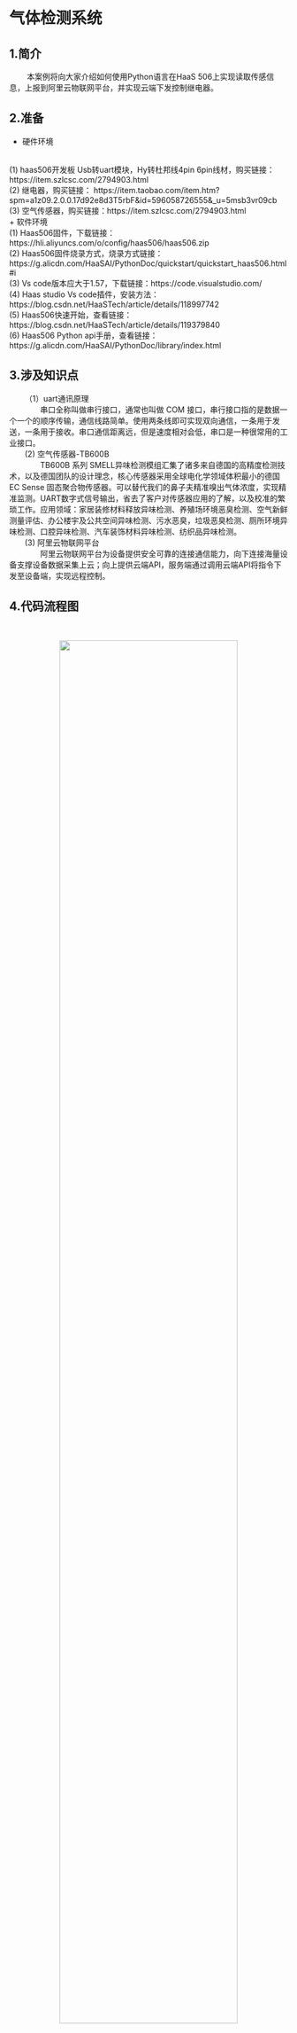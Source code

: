 # 气体检测系统
## 1.简介
&emsp;&emsp;
本案例将向大家介绍如何使用Python语言在HaaS 506上实现读取传感信息，上报到阿里云物联网平台，并实现云端下发控制继电器。

## 2.准备
+ 硬件环境
<br>
(1)	haas506开发板 Usb转uart模块，Hy转杜邦线4pin 6pin线材，购买链接：
https://item.szlcsc.com/2794903.html
<br>
(2)	继电器，购买链接：
https://item.taobao.com/item.htm?spm=a1z09.2.0.0.17d92e8d3T5rbF&id=596058726555&_u=5msb3vr09cb
<br>
(3)	空气传感器，购买链接：https://item.szlcsc.com/2794903.html
<br>
+ 软件环境
<br>
(1)	Haas506固件，下载链接：https://hli.aliyuncs.com/o/config/haas506/haas506.zip
<br>
(2)	Haas506固件烧录方式，烧录方式链接：
https://g.alicdn.com/HaaSAI/PythonDoc/quickstart/quickstart_haas506.html#i
<br>
(3)	Vs code版本应大于1.57，下载链接：https://code.visualstudio.com/
<br>
(4)	Haas studio Vs code插件，安装方法：
https://blog.csdn.net/HaaSTech/article/details/118997742
<br>
(5)	Haas506快速开始，查看链接：
https://blog.csdn.net/HaaSTech/article/details/119379840
<br>
(6)	Haas506 Python api手册，查看链接：
https://g.alicdn.com/HaaSAI/PythonDoc/library/index.html

## 3.涉及知识点
&emsp;&emsp;（1）uart通讯原理
<br>
&emsp;&emsp;&emsp;&emsp;串口全称叫做串行接口，通常也叫做 COM 接口，串行接口指的是数据一个一个的顺序传输，通信线路简单。使用两条线即可实现双向通信，一条用于发送，一条用于接收。串口通信距离远，但是速度相对会低，串口是一种很常用的工业接口。
<br>
&emsp;&emsp;(2)	空气传感器-TB600B
<br>
&emsp;&emsp;&emsp;&emsp;TB600B 系列 SMELL异味检测模组汇集了诸多来自德国的高精度检测技术，以及德国团队的设计理念，核心传感器采用全球电化学领域体积最小的德国 EC Sense 固态聚合物传感器。可以替代我们的鼻子夫精准嗅出气体浓度，实现精准监测。UART数字式信号输出，省去了客户对传感器应用的了解，以及校准的繁琐工作。应用领域：家居装修材料释放异味检测、养殖场环境恶臭检测、空气新鲜测量评估、办公楼宇及公共空间异味检测、污水恶臭，垃圾恶臭检测、厕所环境异味检测、口腔异味检测、汽车装饰材料异味检测、纺织品异味检测。
 <br>
&emsp;&emsp;(3)	阿里云物联网平台
<br>
&emsp;&emsp;&emsp;&emsp;阿里云物联网平台为设备提供安全可靠的连接通信能力，向下连接海量设备支撑设备数据采集上云；向上提供云端API，服务端通过调用云端API将指令下发至设备端，实现远程控制。
<br>

## 4.代码流程图
&emsp;&emsp;
<div align="center">
<img src=./../../../images/haas506案例图片/haas506_gas_1.jpg width=80%/>
</div>
<br>



## 5.接线方式
&emsp;&emsp;（1）空气传感器连接4pin HY线材对接HaaS506 开发板TTL接口(J8)。
注意事项：空气传感器接收接HaaS506开发板发送(TX),空气传感器发送接HaaS506开发板接收(RX),空气传感器地接HaaS506开发板GND，空气传感器VCC接HaaS506	开发板3.3V
<br>
&emsp;&emsp;（2）	将6pin HY线材插入SPI接口(J9)。
 注意事项：继电器VCC接Haas506开发板3.3V，继电器Gnd接HaaS506开发板GND,继电器In1接HaaS506开发板MOSI。HaaS506开发板CS接HaaS506开发板GND。
<br>

## 6.使用
+ 阿里云物联网产品创建

&emsp;&emsp;&emsp;&emsp;请参见如下文档：
<br>
&emsp;&emsp;&emsp;&emsp;https://help.aliyun.com/document_detail/156179.html?spm=5176.12818093.help.dexternal.243316d0YqXqgu
<br>
+ 创建IOT Studio移动端应用
  
&emsp;&emsp;&emsp;&emsp;（1）创建阿里云物联网产品
<br>
&emsp;&emsp;&emsp;&emsp;&emsp;&emsp;A：在公共实例中，根据项目需求创建产品：

<div align="center">
<img src=./../../../images/haas506案例图片/haas506_gas_2.jpg width=80%/>
</div>
<br>

&emsp;&emsp;&emsp;&emsp;&emsp;&emsp;注意：在选择联网方式时，请选择蜂窝（2G / 3G / 4G / 5G）；创建设备时建议使用模块镭雕上的15-17位IMEI号作为设备DeviceName，后期产品可	以使用模块唯一识别号IMEI进行动态注册。
<br>

<div align="center">
<img src=./../../../images/haas506案例图片/haas506_gas_3.jpg width=80%/>
</div>
<br>

&emsp;&emsp;&emsp;&emsp;&emsp;&emsp;B:导入物模型数据

<div align="center">
<img src=./../../../images/haas506案例图片/haas506_gas_4.jpg width=80%/>
</div>
<br>

<div align="center">
<img src=./../../../images/haas506案例图片/haas506_gas_5.jpg width=80%/>
</div>
<br>
<div align="center">
<img src=./../../../images/haas506案例图片/haas506_gas_6.jpg width=80%/>
</div>
<br>
<div align="center">
<img src=./../../../images/haas506案例图片/haas506_gas_7.jpg width=80%/>
</div>
<br>

&emsp;&emsp;&emsp;&emsp;&emsp;&emsp;导入完成后如下图所示：
<br>
&emsp;&emsp;
<div align="center">
<img src=./../../../images/haas506案例图片/haas506_gas_8.jpg width=80%/>
</div>
<br>
<br>
&emsp;&emsp;
<div align="center">
<img src=./../../../images/haas506案例图片/haas506_gas_9.jpg width=80%/>
</div>
<br>

&emsp;&emsp;&emsp;&emsp;&emsp;&emsp;c:添加设备
<br>
<div align="center">
<img src=./../../../images/haas506案例图片/haas506_gas_10.jpg width=80%/>
</div>
<br>
<br>
<div align="center">
<img src=./../../../images/haas506案例图片/haas506_gas_11.jpg width=80%/>
</div>
<br>
&emsp;&emsp;&emsp;&emsp;&emsp;&emsp;选择刚创建好的设备，点击查看设备物模型（此处为案例演示设备，显示的为测试数据，需自行上报数据）

<br>
<div align="center">
<img src=./../../../images/haas506案例图片/haas506_gas_13.jpg width=80%/>
</div>
<br>

+ 创建移动端应用


&emsp;&emsp;&emsp;&emsp;（1）打开Iot Studio开发界面
产品和设备创建完成后，在控制台选择增值服务，进入Iot Studio开发界面。
<div align="center">
<img src=./../../../images/haas506案例图片/haas506_gas_14.jpg width=80%/>
</div>
<br>
&emsp;&emsp;&emsp;&emsp;（2）新建移动端应用如下图所示，新建一个移动端的应用（此处的项目为事先创建好的，如有所需	也可以新建项目）
<div align="center">
<img src=./../../../images/haas506案例图片/haas506_gas_15.jpg width=80%/>
</div>
<br>

&emsp;&emsp;&emsp;&emsp;（3）创建移动端应用，点击确定以后会自动进入创建好的移动端应用中，选择创建空白页面。
<div align="center">
<img src=./../../../images/haas506案例图片/haas506_gas_16.jpg width=80%/>
</div>
<br>
&emsp;&emsp;&emsp;&emsp;完成创建后进入正式页面编辑界面。
<div align="center">
<img src=./../../../images/haas506案例图片/haas506_gas_17.jpg width=80%/>
</div>
<br>

&emsp;&emsp;&emsp;&emsp;（4）选择组件，在组件中选择想要的基础组件，将拖拽至页面中，进行相应的布局设置。（本案例中只用到折线图和开关控制组件）

<div align="center">
<img src=./../../../images/haas506案例图片/haas506_gas_18.jpg width=80%/>
</div>
<br>

&emsp;&emsp;&emsp;&emsp;（5）组件配置，选择好对应的组件后，还需要对其进行数据源的配置。
<br>
&emsp;&emsp;&emsp;&emsp;&emsp;&emsp;A：点击组件，在右侧样式中选择配置数据源
<div align="center">
<img src=./../../../images/haas506案例图片/haas506_gas_19.jpg width=80%/>
</div>
<br>

&emsp;&emsp;&emsp;&emsp;&emsp;&emsp;B：数据源配置选择

<div align="center">
<img src=./../../../images/haas506案例图片/haas506_gas_20.jpg width=80%/>
</div>
<br>
&emsp;&emsp;&emsp;&emsp;&emsp;&emsp;C：选择关联产品，关联刚刚创建的产品HaaS506
<div align="center">
<img src=./../../../images/haas506案例图片/haas506_gas_21.jpg width=80%/>
</div>
<br>

&emsp;&emsp;&emsp;&emsp;&emsp;&emsp;D：选择关联设备

<div align="center">
<img src=./../../../images/haas506案例图片/haas506_gas_22.jpg width=80%/>
</div>
<br>

<div align="center">
<img src=./../../../images/haas506案例图片/haas506_gas_23.jpg width=80%/>
</div>
<br>

&emsp;&emsp;&emsp;&emsp;&emsp;&emsp;E：控制开关组件数据源配置,返回移动端开发界面，刷新列表即可进入选择界面。
<div align="center">
<img src=./../../../images/haas506案例图片/haas506_gas_24.jpg width=80%/>
</div>
<br>
&emsp;&emsp;&emsp;&emsp;&emsp;&emsp;设置完成后，可以看到右侧样式栏显示开关数据已配置数据源，即为配置完成。


+ 折线图组件数据源配置
  
&emsp;&emsp;&emsp;&emsp;折线图组件需要创建一个SQL分析的API接口。
<br>
&emsp;&emsp;&emsp;（1）Iot Studio控制台中选择数据任务，新建一个SQL分析，如下图所示：
<div align="center">
<img src=./../../../images/haas506案例图片/haas506_gas_25.jpg width=80%/>
</div>
<br>

<div align="center">
<img src=./../../../images/haas506案例图片/haas506_gas_26.jpg width=80%/>
</div>
<br>
&emsp;&emsp;&emsp;（2）进入数据分析界面，配置数据源
<br>

<div align="center">
<img src=./../../../images/haas506案例图片/haas506_gas_27.jpg width=80%/>
</div>
<br>
&emsp;&emsp;&emsp;&emsp;如下图所示，选择设备名称和气体值，并点击生成SQL查询语句：
<div align="center">
<img src=./../../../images/haas506案例图片/haas506_gas_28.jpg width=80%/>
</div>
<br>
&emsp;&emsp;&emsp;（3）SQL语句生成后，点击运行即可查询所选数据内容，分别点击配置、	测试以及发布。如下图所示:
<div align="center">
<img src=./../../../images/haas506案例图片/haas506_gas_29.jpg width=80%/>
</div>
<br>
&emsp;&emsp;&emsp;点击配置后，设置对应的参数类型:
<div align="center">
<img src=./../../../images/haas506案例图片/haas506_gas_30.jpg width=80%/>
</div>
<br>
&emsp;&emsp;&emsp;点击测试，测试数据是否正常，显示测试成功，即可点击发布

<div align="center">
<img src=./../../../images/haas506案例图片/haas506_gas_31.jpg width=80%/>
</div>
<br>
&emsp;&emsp;&emsp;发布后就可以返回移动端应用开发界面。
<div align="center">
<img src=./../../../images/haas506案例图片/haas506_gas_32.jpg width=80%/>
</div>
<br>
&emsp;&emsp;&emsp;（4）返回开发界面后点击折线图，在右侧样式中将刚发布的API接口作为折线图的数据源，如下图所示:
<div align="center">
<img src=./../../../images/haas506案例图片/haas506_gas_33.jpg width=80%/>
</div>
<br>

&emsp;&emsp;&emsp;进入折线图配置界面，将所需维度拖拽至横纵轴，完成配置
<div align="center">
<img src=./../../../images/haas506案例图片/haas506_gas_34.jpg width=80%/>
</div>
<br>
&emsp;&emsp;&emsp;（5）配置完成后，如下图所示，可以保存、预览以及发布
<div align="center">
<img src=./../../../images/haas506案例图片/haas506_gas_35.jpg width=80%/>
</div>
<br>
&emsp;&emsp;&emsp;（6）点击预览后会生成一个预览二维码，手机扫描二维码进行预览控制操作
<div align="center"
<img src=./../../../images/haas506案例图片/haas506_gas_36.jpg width=80%/>
</div>



## 7.测试
+ 准备硬件：

&emsp;&emsp;（1）请参考上述准备 硬件环境。
<br>
&emsp;&emsp;（2）HaaS506 连接usb typeC 到pc，此时在pc端会生成8组usb serail port
<div align="center">
<img src=./../../../images/haas506案例图片/haas506_gas_37.jpg width=80%/>
</div>

&emsp;&emsp;（3）其中port5即Unisoc Usb Serial Port 5对应的COM口为板子日志输出以及python命令行交互口，此例为COM36。
<br>
&emsp;&emsp;（4）HaaS506 使用HY转杜邦线4pin线材连接uart1 即板子丝印J8 TTL接口，杜邦线连接usb转uart模块，请参考上述接线方式。
以上硬件准备完毕。
<br>
+ 软件准备：


&emsp;&emsp;（1）	HaaS506最新固件，一般拿到开发板，厂家烧录最新的固件，无需重新烧录。下载地址以及烧录方式：HaaS 506 — Python轻应用 (alicdn.com)
<br>
&emsp;&emsp;（2）VScode（大于1.57），HaaS studio VScode插件。
<br>
&emsp;&emsp;（3）代码实现保存为main.py，board.json（HaaS506硬件驱动配置文件）
<br>
&emsp;&emsp;（4）新建python轻应用请参见：
HaaS506快速开始_HaaS技术社区的博客-CSDN博客
<br>
&emsp;&emsp;（5）将示例文件main.py以及硬件驱动配置文件board.json，一起放置到创建haas轻应用时的工作区路径下solutions\test_demo（test_demo为项目名字）下，按照步骤4文档进行烧录验证。
<br>
&emsp;&emsp;（6）扫描iot studio 预览二维码进行预览以及控制操作。
